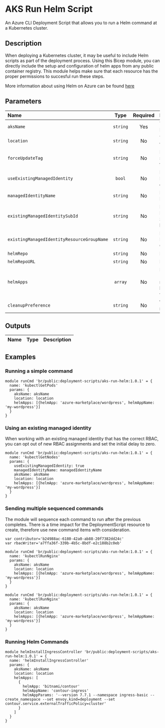 # AKS Run Helm Script

An Azure CLI Deployment Script that allows you to run a Helm command at a Kubernetes cluster.

## Description

When deploying a Kubernetes cluster, it may be useful to include Helm scripts as part of the deployment process.
Using this Bicep module, you can directly include the setup and configuration of helm apps from any public container registry.
This module helps make sure that each resource has the proper permissions to succesful run these steps.

More information about using Helm on Azure can be found [here](https://docs.microsoft.com/en-us/azure/aks/quickstart-helm)

## Parameters

| Name                                       | Type     | Required | Description                                                                     |
| :----------------------------------------- | :------: | :------: | :------------------------------------------------------------------------------ |
| `aksName`                                  | `string` | Yes      | The name of the Azure Kubernetes Service                                        |
| `location`                                 | `string` | No       | The location to deploy the resources to                                         |
| `forceUpdateTag`                           | `string` | No       | How the deployment script should be forced to execute                           |
| `useExistingManagedIdentity`               | `bool`   | No       | Does the Managed Identity already exists, or should be created                  |
| `managedIdentityName`                      | `string` | No       | Name of the Managed Identity resource                                           |
| `existingManagedIdentitySubId`             | `string` | No       | For an existing Managed Identity, the Subscription Id it is located in          |
| `existingManagedIdentityResourceGroupName` | `string` | No       | For an existing Managed Identity, the Resource Group it is located in           |
| `helmRepo`                                 | `string` | No       | Public Helm Repo Name                                                           |
| `helmRepoURL`                              | `string` | No       | Public Helm Repo URL                                                            |
| `helmApps`                                 | `array`  | No       | Helm Apps {helmApp: 'azure-marketplace/wordpress', helmAppName: 'my-wordpress'} |
| `cleanupPreference`                        | `string` | No       | When the script resource is cleaned up                                          |

## Outputs

| Name | Type | Description |
| :--- | :--: | :---------- |

## Examples

### Running a simple command

```bicep
module runCmd 'br/public:deployment-scripts/aks-run-helm:1.0.1' = {
  name: 'kubectlGetPods'
  params: {
    aksName: aksName
    location: location
    helmApps: [{helmApp: 'azure-marketplace/wordpress', helmAppName: 'my-wordpress'}]
  }
}
```

### Using an existing managed identity

When working with an existing managed identity that has the correct RBAC, you can opt out of new RBAC assignments and set the initial delay to zero.

```bicep
module runCmd 'br/public:deployment-scripts/aks-run-helm:1.0.1' = {
  name: 'kubectlGetNodes'
  params: {
    useExistingManagedIdentity: true
    managedIdentityName: managedIdentityName
    aksName: aksName
    location: location
    helmApps: [{helmApp: 'azure-marketplace/wordpress', helmAppName: 'my-wordpress'}]
  }
}
```

### Sending multiple sequenced commands

The module will sequence each command to run after the previous completes. There is a time impact for the DeploymentScript resource to create, therefore use new command items with consideration.

```bicep
var contributor='b24988ac-6180-42a0-ab88-20f7382dd24c'
var rbacWriter='a7ffa36f-339b-4b5c-8bdf-e2c188b2c0eb'

module runCmd 'br/public:deployment-scripts/aks-run-helm:1.0.1' = {
  name: 'kubectlRunNginx'
  params: {
    aksName: aksName
    location: location
    helmApps: [{helmApp: 'azure-marketplace/wordpress', helmAppName: 'my-wordpress'}]
  }
}
```

```bicep
module runCmd 'br/public:deployment-scripts/aks-run-helm:1.0.1' = {
  name: 'kubectlRunNginx'
  params: {
    aksName: aksName
    location: location
    helmApps: [{helmApp: 'azure-marketplace/wordpress', helmAppName: 'my-wordpress'}]
  }
}
```

### Running Helm Commands

```bicep
module helmInstallIngressController 'br/public:deployment-scripts/aks-run-helm:1.0.1' = {
  name: 'helmInstallIngressController'
  params: {
    aksName: aksName
    location: location
    helmApps: [
      {
        helmApp: 'bitnami/contour'
        helmAppName: 'contour-ingress'
        helmAppParams: '--version 7.7.1 --namespace ingress-basic --create_namespace --set envoy.kind=deployment --set contour.service.externalTrafficPolicy=cluster'
      }
    ]
  }
}
```